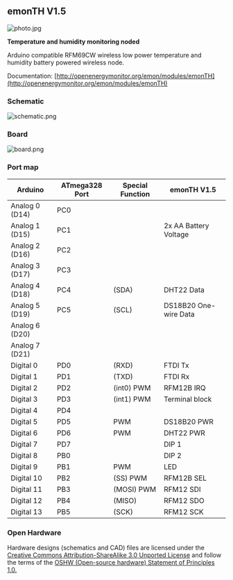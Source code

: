## emonTH V1.5

![photo.jpg](photo.jpg)

**Temperature and humidity monitoring noded**

Arduino compatible RFM69CW wireless low power temperature and humidity battery powered wireless node.

Documentation: [http://openenergymonitor.org/emon/modules/emonTH](http://openenergymonitor.org/emon/modules/emonTH)

### Schematic

![schematic.png](schematic.png)

### Board

![board.png](board.png)

### Port map

| Arduino        | ATmega328 Port  | Special Function  | emonTH V1.5            |
|----------------|-----------------|-------------------|------------------------|
| Analog 0 (D14) | PC0             |                   |                        |
| Analog 1 (D15) | PC1             |                   | 2x AA Battery Voltage  |
| Analog 2 (D16) | PC2             |                   |                        |
| Analog 3 (D17) | PC3             |                   |                        |
| Analog 4 (D18) | PC4             | (SDA)             | DHT22 Data             |
| Analog 5 (D19) | PC5             | (SCL)             | DS18B20 One-wire Data  |
| Analog 6 (D20) |                 |                   |                        |
| Analog 7 (D21) |                 |                   |                        |
| Digital 0      | PD0             | (RXD)             | FTDI Tx                |
| Digital 1      | PD1             | (TXD)             | FTDI Rx                |
| Digital 2      | PD2             | (int0) PWM        | RFM12B IRQ             |
| Digital 3      | PD3             | (int1) PWM        | Terminal block         |
| Digital 4      | PD4             |                   |                        |
| Digital 5      | PD5             | PWM               | DS18B20 PWR            |
| Digital 6      | PD6             | PWM               | DHT22 PWR              |
| Digital 7      | PD7             |                   | DIP 1                  |
| Digital 8      | PB0             |                   | DIP 2                  |
| Digital 9      | PB1             | PWM               | LED                    |
| Digital 10     | PB2             | (SS) PWM          | RFM12B SEL             |
| Digital 11     | PB3             | (MOSI) PWM        | RFM12 SDI              |
| Digital 12     | PB4             | (MISO)            | RFM12 SDO              |
| Digital 13     | PB5             | (SCK)             | RFM12 SCK              |

### Open Hardware

Hardware designs (schematics and CAD) files are licensed under the [Creative Commons Attribution-ShareAlike 3.0 Unported License](http://creativecommons.org/licenses/by-sa/3.0/) and follow the terms of the [OSHW (Open-source hardware) Statement of Principles 1.0.](http://freedomdefined.org/OSHW)
